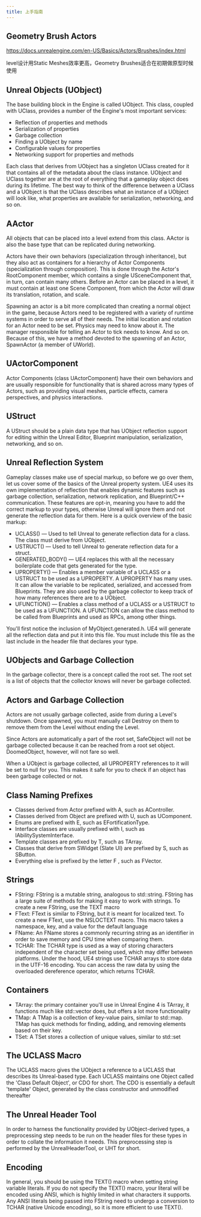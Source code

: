 ```yaml
---
title: 上手指南
---
```


## Geometry Brush Actors

<https://docs.unrealengine.com/en-US/Basics/Actors/Brushes/index.html>

level设计用Static Meshes效率更高，Geometry Brushes适合在初期做原型时候使用

## Unreal Objects (UObject)

The base building block in the Engine is called UObject. This class, coupled with UClass, provides a number of the Engine's most important services:

- Reflection of properties and methods
- Serialization of properties
- Garbage collection
- Finding a UObject by name
- Configurable values for properties
- Networking support for properties and methods

Each class that derives from UObject has a singleton UClass created for it that contains all of the metadata about the class instance. UObject and UClass together are at the root of everything that a gameplay object does during its lifetime. The best way to think of the difference between a UClass and a UObject is that the UClass describes what an instance of a UObject will look like, what properties are available for serialization, networking, and so on. 

## AActor

All objects that can be placed into a level extend from this class. AActor is also the base type that can be replicated during networking.

Actors have their own behaviors (specialization through inheritance), but they also act as containers for a hierarchy of Actor Components (specialization through composition). This is done through the Actor's RootComponent member, which contains a single USceneComponent that, in turn, can contain many others. Before an Actor can be placed in a level, it must contain at least one Scene Component, from which the Actor will draw its translation, rotation, and scale.

Spawning an actor is a bit more complicated than creating a normal object in the game, because Actors need to be registered with a variety of runtime systems in order to serve all of their needs. The initial location and rotation for an Actor need to be set. Physics may need to know about it. The manager responsible for telling an Actor to tick needs to know. And so on. Because of this, we have a method devoted to the spawning of an Actor, SpawnActor (a member of UWorld). 

## UActorComponent

Actor Components (class UActorComponent) have their own behaviors and are usually responsible for functionality that is shared across many types of Actors, such as providing visual meshes, particle effects, camera perspectives, and physics interactions.

## UStruct

A UStruct should be a plain data type that has UObject reflection support for editing within the Unreal Editor, Blueprint manipulation, serialization, networking, and so on.

## Unreal Reflection System

Gameplay classes make use of special markup, so before we go over them, let us cover some of the basics of the Unreal property system. UE4 uses its own implementation of reflection that enables dynamic features such as garbage collection, serialization, network replication, and Blueprint/C++ communication. These features are opt-in, meaning you have to add the correct markup to your types, otherwise Unreal will ignore them and not generate the reflection data for them. Here is a quick overview of the basic markup:

- UCLASS() — Used to tell Unreal to generate reflection data for a class. The class must derive from UObject.
- USTRUCT() — Used to tell Unreal to generate reflection data for a struct.
- GENERATED_BODY() — UE4 replaces this with all the necessary boilerplate code that gets generated for the type.
- UPROPERTY() — Enables a member variable of a UCLASS or a USTRUCT to be used as a UPROPERTY. A UPROPERTY has many uses. It can allow the variable to be replicated, serialized, and accessed from Blueprints. They are also used by the garbage collector to keep track of how many references there are to a UObject.
- UFUNCTION() — Enables a class method of a UCLASS or a USTRUCT to be used as a UFUNCTION. A UFUNCTION can allow the class method to be called from Blueprints and used as RPCs, among other things.

You'll first notice the inclusion of MyObject.generated.h. UE4 will generate all the reflection data and put it into this file. You must include this file as the last include in the header file that declares your type.

## UObjects and Garbage Collection

In the garbage collector, there is a concept called the root set. The root set is a list of objects that the collector knows will never be garbage collected.

## Actors and Garbage Collection

Actors are not usually garbage collected, aside from during a Level's shutdown. Once spawned, you must manually call Destroy on them to remove them from the Level without ending the Level.

Since Actors are automatically a part of the root set, SafeObject will not be garbage collected because it can be reached from a root set object. DoomedObject, however, will not fare so well.

When a UObject is garbage collected, all UPROPERTY references to it will be set to null for you. This makes it safe for you to check if an object has been garbage collected or not.

## Class Naming Prefixes

- Classes derived from Actor prefixed with A, such as AController.
- Classes derived from Object are prefixed with U, such as UComponent.
- Enums are prefixed with E, such as EFortificationType.
- Interface classes are usually prefixed with I, such as IAbilitySystemInterface.
- Template classes are prefixed by T, such as TArray.
- Classes that derive from SWidget (Slate UI) are prefixed by S, such as SButton.
- Everything else is prefixed by the letter F , such as FVector.

## Strings

- FString: FString is a mutable string, analogous to std::string. FString has a large suite of methods for making it easy to work with strings. To create a new FString, use the TEXT macro
- FText: FText is similar to FString, but it is meant for localized text. To create a new FText, use the NSLOCTEXT macro. This macro takes a namespace, key, and a value for the default language
- FName: An FName stores a commonly recurring string as an identifier in order to save memory and CPU time when comparing them.
- TCHAR: The TCHAR type is used as a way of storing characters independent of the character set being used, which may differ between platforms. Under the hood, UE4 strings use TCHAR arrays to store data in the UTF-16 encoding. You can access the raw data by using the overloaded dereference operator, which returns TCHAR.

## Containers

- TArray: the primary container you'll use in Unreal Engine 4 is TArray, it functions much like std::vector does, but offers a lot more functionality
- TMap: A TMap is a collection of key-value pairs, similar to std::map. TMap has quick methods for finding, adding, and removing elements based on their key.
- TSet: A TSet stores a collection of unique values, similar to std::set

## The UCLASS Macro

The UCLASS macro gives the UObject a reference to a UCLASS that describes its Unreal-based type. Each UCLASS maintains one Object called the 'Class Default Object', or CDO for short. The CDO is essentially a default 'template' Object, generated by the class constructor and unmodified thereafter

## The Unreal Header Tool

In order to harness the functionality provided by UObject-derived types, a preprocessing step needs to be run on the header files for these types in order to collate the information it needs. This preprocessing step is performed by the UnrealHeaderTool, or UHT for short.

## Encoding

In general, you should be using the TEXT() macro when setting string variable literals. If you do not specify the TEXT() macro, your literal will be encoded using ANSI, which is highly limited in what characters it supports. Any ANSI literals being passed into FString need to undergo a conversion to TCHAR (native Unicode encoding), so it is more efficient to use TEXT().

